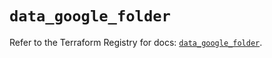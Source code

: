 # `data_google_folder`

Refer to the Terraform Registry for docs: [`data_google_folder`](https://registry.terraform.io/providers/hashicorp/google/6.3.0/docs/data-sources/folder).
